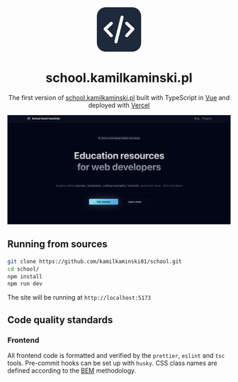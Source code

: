 <div align="center">
  <img alt="Logo" src="https://raw.githubusercontent.com/kamilkaminski01/school/main/public/favicon-512x512.png" width="100" />
</div>
<h1 align="center">school.kamilkaminski.pl</h1>

<p align="center">
  The first version of <a href="https://school.kamilkaminski.pl" target="_blank">school.kamilkaminski.pl</a> built with TypeScript in <a href="https://vuejs.org/" target="_blank">Vue</a> and deployed with <a href="https://vercel.com/" target="_blank">Vercel</a>
</p>

![demo](https://raw.githubusercontent.com/kamilkaminski01/school/main/src/assets/images/demo.png)

## Running from sources

```sh
git clone https://github.com/kamilkaminski01/school.git
cd school/
npm install
npm run dev
```

The site will be running at `http://localhost:5173`

## Code quality standards

### Frontend

All frontend code is formatted and verified by the `prettier`,
`eslint` and `tsc` tools. Pre-commit hooks can be set up with `husky`.
CSS class names are defined according to the
[BEM](http://getbem.com/introduction/) methodology.
